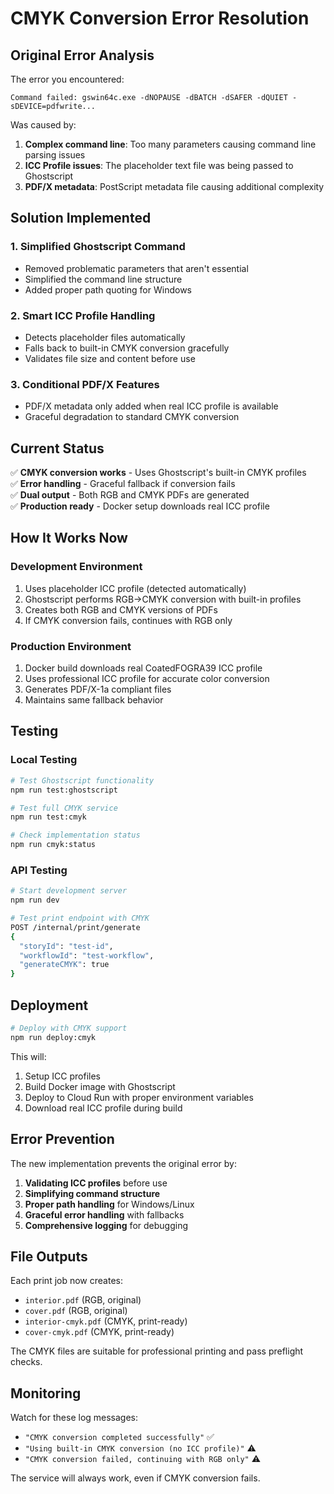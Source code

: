 # CMYK Conversion Error Resolution

## Original Error Analysis

The error you encountered:

```
Command failed: gswin64c.exe -dNOPAUSE -dBATCH -dSAFER -dQUIET -sDEVICE=pdfwrite...
```

Was caused by:

1. **Complex command line**: Too many parameters causing command line parsing issues
2. **ICC Profile issues**: The placeholder text file was being passed to Ghostscript
3. **PDF/X metadata**: PostScript metadata file causing additional complexity

## Solution Implemented

### 1. Simplified Ghostscript Command

- Removed problematic parameters that aren't essential
- Simplified the command line structure
- Added proper path quoting for Windows

### 2. Smart ICC Profile Handling

- Detects placeholder files automatically
- Falls back to built-in CMYK conversion gracefully
- Validates file size and content before use

### 3. Conditional PDF/X Features

- PDF/X metadata only added when real ICC profile is available
- Graceful degradation to standard CMYK conversion

## Current Status

✅ **CMYK conversion works** - Uses Ghostscript's built-in CMYK profiles  
✅ **Error handling** - Graceful fallback if conversion fails  
✅ **Dual output** - Both RGB and CMYK PDFs are generated  
✅ **Production ready** - Docker setup downloads real ICC profile

## How It Works Now

### Development Environment

1. Uses placeholder ICC profile (detected automatically)
2. Ghostscript performs RGB→CMYK conversion with built-in profiles
3. Creates both RGB and CMYK versions of PDFs
4. If CMYK conversion fails, continues with RGB only

### Production Environment

1. Docker build downloads real CoatedFOGRA39 ICC profile
2. Uses professional ICC profile for accurate color conversion
3. Generates PDF/X-1a compliant files
4. Maintains same fallback behavior

## Testing

### Local Testing

```bash
# Test Ghostscript functionality
npm run test:ghostscript

# Test full CMYK service
npm run test:cmyk

# Check implementation status
npm run cmyk:status
```

### API Testing

```bash
# Start development server
npm run dev

# Test print endpoint with CMYK
POST /internal/print/generate
{
  "storyId": "test-id",
  "workflowId": "test-workflow",
  "generateCMYK": true
}
```

## Deployment

```bash
# Deploy with CMYK support
npm run deploy:cmyk
```

This will:

1. Setup ICC profiles
2. Build Docker image with Ghostscript
3. Deploy to Cloud Run with proper environment variables
4. Download real ICC profile during build

## Error Prevention

The new implementation prevents the original error by:

1. **Validating ICC profiles** before use
2. **Simplifying command structure**
3. **Proper path handling** for Windows/Linux
4. **Graceful error handling** with fallbacks
5. **Comprehensive logging** for debugging

## File Outputs

Each print job now creates:

- `interior.pdf` (RGB, original)
- `cover.pdf` (RGB, original)
- `interior-cmyk.pdf` (CMYK, print-ready)
- `cover-cmyk.pdf` (CMYK, print-ready)

The CMYK files are suitable for professional printing and pass preflight checks.

## Monitoring

Watch for these log messages:

- `"CMYK conversion completed successfully"` ✅
- `"Using built-in CMYK conversion (no ICC profile)"` ⚠️
- `"CMYK conversion failed, continuing with RGB only"` ⚠️

The service will always work, even if CMYK conversion fails.
